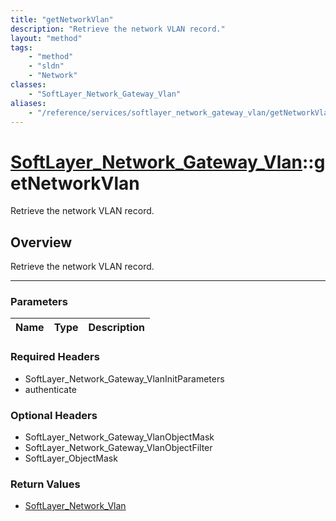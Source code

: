 ```yaml
---
title: "getNetworkVlan"
description: "Retrieve the network VLAN record."
layout: "method"
tags:
    - "method"
    - "sldn"
    - "Network"
classes:
    - "SoftLayer_Network_Gateway_Vlan"
aliases:
    - "/reference/services/softlayer_network_gateway_vlan/getNetworkVlan"
---
```

# [SoftLayer_Network_Gateway_Vlan](/reference/services/SoftLayer_Network_Gateway_Vlan)::getNetworkVlan


Retrieve the network VLAN record.


## Overview 
Retrieve the network VLAN record.

-----

### Parameters 
|Name | Type | Description |
| --- | --- | --- |


### Required Headers
* SoftLayer_Network_Gateway_VlanInitParameters
* authenticate


### Optional Headers
* SoftLayer_Network_Gateway_VlanObjectMask
* SoftLayer_Network_Gateway_VlanObjectFilter
* SoftLayer_ObjectMask

### Return Values
* <a href='/reference/datatypes/SoftLayer_Network_Vlan'>SoftLayer_Network_Vlan </a>




